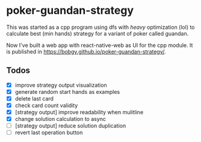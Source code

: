 # poker-guandan-strategy

This was started as a cpp program using dfs with _heavy_ optimization (lol) to calculate best (min hands) strategy for a variant of poker called guandan.

Now I've built a web app with react-native-web as UI for the cpp module. It is published in https://bobgy.github.io/poker-guandan-strategy/.

## Todos

- [x] improve strategy output visualization
- [x] generate random start hands as examples
- [x] delete last card
- [x] check card count validity
- [x] [strategy output] improve readability when mulitline
- [x] change solution calculation to async
- [ ] [strategy output] reduce solution duplication
- [ ] revert last operation button
